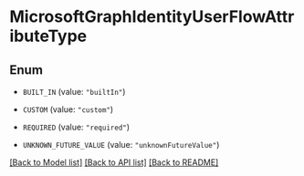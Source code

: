 # MicrosoftGraphIdentityUserFlowAttributeType

## Enum


* `BUILT_IN` (value: `"builtIn"`)

* `CUSTOM` (value: `"custom"`)

* `REQUIRED` (value: `"required"`)

* `UNKNOWN_FUTURE_VALUE` (value: `"unknownFutureValue"`)


[[Back to Model list]](../README.md#documentation-for-models) [[Back to API list]](../README.md#documentation-for-api-endpoints) [[Back to README]](../README.md)


